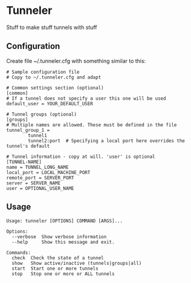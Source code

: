 Tunneler
=======

Stuff to make stuff tunnels with stuff

Configuration
-------------

Create file ~/.tunneler.cfg with something similar to this:

	# Sample configuration file
	# Copy to ~/.tunneler.cfg and adapt

	# Common settings section (optional)
	[common]
	# If a tunnel does not specify a user this one will be used
	default_user = YOUR_DEFAULT_USER

	# Tunnel groups (optional)
	[groups]
	# Multiple names are allowed. These must be defined in the file
	tunnel_group_1 =
			tunnel1
			tunnel2:port  # Specifying a local port here overrides the tunnel's default

	# Tunnel information - copy at will. 'user' is optional
	[TUNNEL-NAME]
	name = TUNNEL_LONG_NAME
	local_port = LOCAL_MACHINE_PORT
	remote_port = SERVER_PORT
	server = SERVER_NAME
	user = OPTIONAL_USER_NAME


Usage
-----

	Usage: tunneler [OPTIONS] COMMAND [ARGS]...

	Options:
	  --verbose  Show verbose information
	  --help     Show this message and exit.

	Commands:
	  check  Check the state of a tunnel
	  show   Show active/inactive (tunnels|groups|all)
	  start  Start one or more tunnels
	  stop   Stop one or more or ALL tunnels
